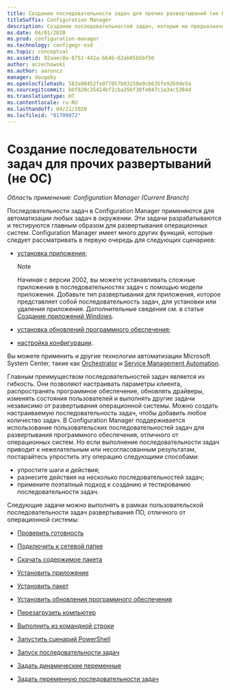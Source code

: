 ```yaml
---
title: Создание последовательности задач для прочих развертываний (не ОС)
titleSuffix: Configuration Manager
description: Создание последовательностей задач, которые не предназначены для развертывания ОС, например для развертывания программного обеспечения или автоматизации задач
ms.date: 04/01/2020
ms.prod: configuration-manager
ms.technology: configmgr-osd
ms.topic: conceptual
ms.assetid: 92aaec8a-8751-442a-b64b-62ab05b5bf50
author: aczechowski
ms.author: aaroncz
manager: dougeby
ms.openlocfilehash: 583a90452fe077057b93150e9cb635fe9269de5a
ms.sourcegitcommit: bbf820c35414bf2cba356f30fe047c1a34c5384d
ms.translationtype: HT
ms.contentlocale: ru-RU
ms.lasthandoff: 04/21/2020
ms.locfileid: "81709072"
---
```

# <a name="create-a-task-sequence-for-non-os-deployments"></a>Создание последовательности задач для прочих развертываний (не ОС)

*Область применения: Configuration Manager (Current Branch)*

Последовательности задач в Configuration Manager применяются для автоматизации любых задач в окружении. Эти задачи разрабатываются и тестируются главным образом для развертывания операционных систем. Configuration Manager имеет много других функций, которые следует рассматривать в первую очередь для следующих сценариев:

- [установка приложения](../../apps/understand/introduction-to-application-management.md);

    > [!NOTE]
    > Начиная с версии 2002, вы можете устанавливать сложные приложения в последовательностях задач с помощью модели приложения. Добавьте тип развертывания для приложения, которое представляет собой последовательность задач, для установки или удаления приложения. Дополнительные сведения см. в статье [Создание приложений Windows](../../apps/get-started/creating-windows-applications.md#bkmk_tsdt).<!-- 3555953 -->

- [установка обновлений программного обеспечения](../../sum/understand/software-updates-introduction.md);

- [настройка конфигурации](../../compliance/understand/ensure-device-compliance.md).

Вы можете применить и другие технологии автоматизации Microsoft System Center, такие как [Orchestrator](https://docs.microsoft.com/system-center/orchestrator/) и [Service Management Automation](https://docs.microsoft.com/system-center/sma/).  

Главным преимуществом последовательностей задач является их гибкость. Они позволяют настраивать параметры клиента, распространять программное обеспечение, обновлять драйверы, изменять состояния пользователей и выполнять другие задачи независимо от развертывания операционной системы. Можно создать настраиваемую последовательность задач, чтобы добавить любое количество задач. В Configuration Manager поддерживается использование пользовательских последовательностей задач для развертывания программного обеспечения, отличного от операционных систем. Но если выполнение последовательности задач приводит к нежелательным или несогласованным результатам, постарайтесь упростить эту операцию следующими способами:

- упростите шаги и действия;
- разнесите действия на несколько последовательностей задач;
- примените поэтапный подход к созданию и тестированию последовательности задач.

Следующие задачи можно выполнять в рамках пользовательской последовательности задач развертывания ПО, отличного от операционной системы:  

- [Проверить готовность](../understand/task-sequence-steps.md#BKMK_CheckReadiness)  

- [Подключить к сетевой папке](../understand/task-sequence-steps.md#BKMK_ConnectToNetworkFolder)  

- [Скачать содержимое пакета](../understand/task-sequence-steps.md#BKMK_DownloadPackageContent)  

- [Установить приложение](../understand/task-sequence-steps.md#BKMK_InstallApplication)  

- [Установить пакет](../understand/task-sequence-steps.md#BKMK_InstallPackage)  

- [Установить обновления программного обеспечения](../understand/task-sequence-steps.md#BKMK_InstallSoftwareUpdates)  

- [Перезагрузить компьютер](../understand/task-sequence-steps.md#BKMK_RestartComputer)  

- [Выполнить из командной строки](../understand/task-sequence-steps.md#BKMK_RunCommandLine)  

- [Запустить сценарий PowerShell](../understand/task-sequence-steps.md#BKMK_RunPowerShellScript)  

- [Запуск последовательности задач](../understand/task-sequence-steps.md#child-task-sequence)  

- [Задать динамические переменные](../understand/task-sequence-steps.md#BKMK_SetDynamicVariables)  

- [Задать переменную последовательности задач](../understand/task-sequence-steps.md#BKMK_SetTaskSequenceVariable)  
